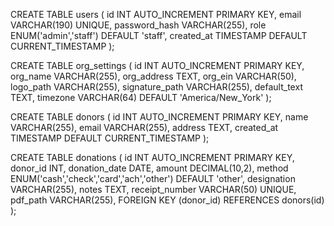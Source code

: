 CREATE TABLE users (
id INT AUTO_INCREMENT PRIMARY KEY,
email VARCHAR(190) UNIQUE,
password_hash VARCHAR(255),
role ENUM('admin','staff') DEFAULT 'staff',
created_at TIMESTAMP DEFAULT CURRENT_TIMESTAMP
);

CREATE TABLE org_settings (
id INT AUTO_INCREMENT PRIMARY KEY,
org_name VARCHAR(255),
org_address TEXT,
org_ein VARCHAR(50),
logo_path VARCHAR(255),
signature_path VARCHAR(255),
default_text TEXT,
timezone VARCHAR(64) DEFAULT 'America/New_York'
);

CREATE TABLE donors (
id INT AUTO_INCREMENT PRIMARY KEY,
name VARCHAR(255),
email VARCHAR(255),
address TEXT,
created_at TIMESTAMP DEFAULT CURRENT_TIMESTAMP
);

CREATE TABLE donations (
id INT AUTO_INCREMENT PRIMARY KEY,
donor_id INT,
donation_date DATE,
amount DECIMAL(10,2),
method ENUM('cash','check','card','ach','other') DEFAULT 'other',
designation VARCHAR(255),
notes TEXT,
receipt_number VARCHAR(50) UNIQUE,
pdf_path VARCHAR(255),
FOREIGN KEY (donor_id) REFERENCES donors(id)
);
